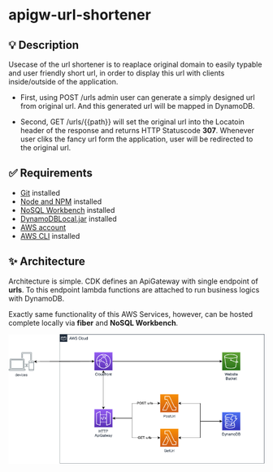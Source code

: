 # apigw-url-shortener

## 💡 Description

Usecase of the url shortener is to reaplace original domain to easily typable and user friendly short url, in order to display this url with clients inside/outside of the application.

- First, using POST /urls admin user can generate a simply designed url from original url. And this generated url will be mapped in DynamoDB.

- Second, GET /urls/{{path}} will set the original url into the Locatoin header of the response and returns HTTP Statuscode **307**. Whenever user cliks the fancy url form the application, user will be redirected to the original url.

## ✅ Requirements

- [Git](https://git-scm.com/book/en/v2/Getting-Started-Installing-Git) installed
- [Node and NPM](https://nodejs.org/en/download/) installed
- [NoSQL Workbench](https://docs.aws.amazon.com/amazondynamodb/latest/developerguide/workbench.settingup.html) installed
- [DynamoDBLocal.jar](https://docs.aws.amazon.com/amazondynamodb/latest/developerguide/DynamoDBLocal.DownloadingAndRunning.html) installed
- [AWS account](https://portal.aws.amazon.com/gp/aws/developer/registration/index.html)
- [AWS CLI](https://docs.aws.amazon.com/cli/latest/userguide/install-cliv2.html) installed

## ✨ Architecture

Architecture is simple. CDK defines an ApiGateway with single endpoint of **urls**. To this endpoint lambda functions are attached to run business logics with DynamoDB.

Exactly same functionality of this AWS Services, however, can be hosted complete locally via **fiber** and **NoSQL Workbench**.

![](../docs/img/apigw-url-shortener.png)
